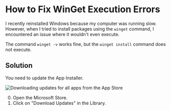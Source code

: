 # How to Fix WinGet Execution Errors

I recently reinstalled Windows because my computer was running slow. However, when I tried to install packages using the `winget` command, I encountered an issue where it wouldn't even execute.

The command `winget -v` works fine, but the `winget install` command does not execute.

## Solution

You need to update the App Installer.

![Downloading updates for all apps from the App Store](img.png)

0. Open the Microsoft Store.
1. Click on "Download Updates" in the Library.

